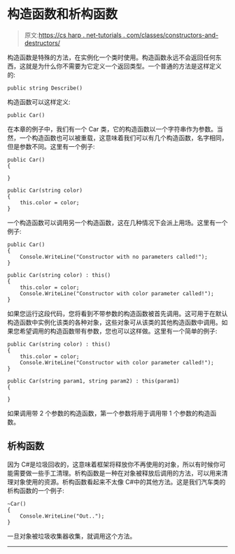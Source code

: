 # 构造函数和析构函数

> 原文:[https://cs harp . net-tutorials . com/classes/constructors-and-destructors/](https://csharp.net-tutorials.com/classes/constructors-and-destructors/)

构造函数是特殊的方法，在实例化一个类时使用。构造函数永远不会返回任何东西，这就是为什么你不需要为它定义一个返回类型。一个普通的方法是这样定义的:

```
public string Describe()
```

构造函数可以这样定义:

```
public Car()
```

在本章的例子中，我们有一个 Car 类，它的构造函数以一个字符串作为参数。当然，一个构造函数也可以被重载，这意味着我们可以有几个构造函数，名字相同，但是参数不同。这里有一个例子:

```
public Car()
{

}

public Car(string color)
{
    this.color = color;
}
```

<input type="hidden" name="IL_IN_ARTICLE">

一个构造函数可以调用另一个构造函数，这在几种情况下会派上用场。这里有一个例子:

```
public Car()
{
    Console.WriteLine("Constructor with no parameters called!");
}

public Car(string color) : this()
{
    this.color = color;
    Console.WriteLine("Constructor with color parameter called!");
}
```

如果您运行这段代码，您将看到不带参数的构造函数被首先调用。这可用于在默认构造函数中实例化该类的各种对象，这些对象可从该类的其他构造函数中调用。如果您希望调用的构造函数带有参数，您也可以这样做。这里有一个简单的例子:

```
public Car(string color) : this()
{
    this.color = color;
    Console.WriteLine("Constructor with color parameter called!");
}

public Car(string param1, string param2) : this(param1)
{

}
```

如果调用带 2 个参数的构造函数，第一个参数将用于调用带 1 个参数的构造函数。

## 析构函数

因为 C#是垃圾回收的，这意味着框架将释放你不再使用的对象，所以有时候你可能需要做一些手工清理。析构函数是一种在对象被释放后调用的方法，可以用来清理对象使用的资源。析构函数看起来不太像 C#中的其他方法。这是我们汽车类的析构函数的一个例子:

```
~Car() 
{
    Console.WriteLine("Out..");
}
```

一旦对象被垃圾收集器收集，就调用这个方法。

* * *